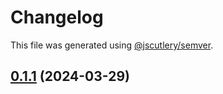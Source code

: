 # Changelog

This file was generated using [@jscutlery/semver](https://github.com/jscutlery/semver).

## [0.1.1](https://github.com/zonneplan/open-telemetry-js/compare/open-telemetry-zonneplan-0.1.0...open-telemetry-zonneplan-0.1.1) (2024-03-29)
